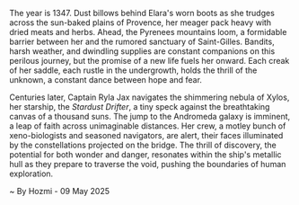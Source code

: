 
The year is 1347.  Dust billows behind Elara's worn boots as she trudges across the sun-baked plains of Provence, her meager pack heavy with dried meats and herbs.  Ahead, the Pyrenees mountains loom, a formidable barrier between her and the rumored sanctuary of Saint-Gilles.  Bandits, harsh weather, and dwindling supplies are constant companions on this perilous journey, but the promise of a new life fuels her onward.  Each creak of her saddle, each rustle in the undergrowth, holds the thrill of the unknown, a constant dance between hope and fear.

Centuries later, Captain Ryla Jax navigates the shimmering nebula of Xylos, her starship, the *Stardust Drifter*, a tiny speck against the breathtaking canvas of a thousand suns.  The jump to the Andromeda galaxy is imminent, a leap of faith across unimaginable distances.  Her crew, a motley bunch of xeno-biologists and seasoned navigators, are alert, their faces illuminated by the constellations projected on the bridge.  The thrill of discovery, the potential for both wonder and danger, resonates within the ship's metallic hull as they prepare to traverse the void, pushing the boundaries of human exploration.

~ By Hozmi - 09 May 2025
